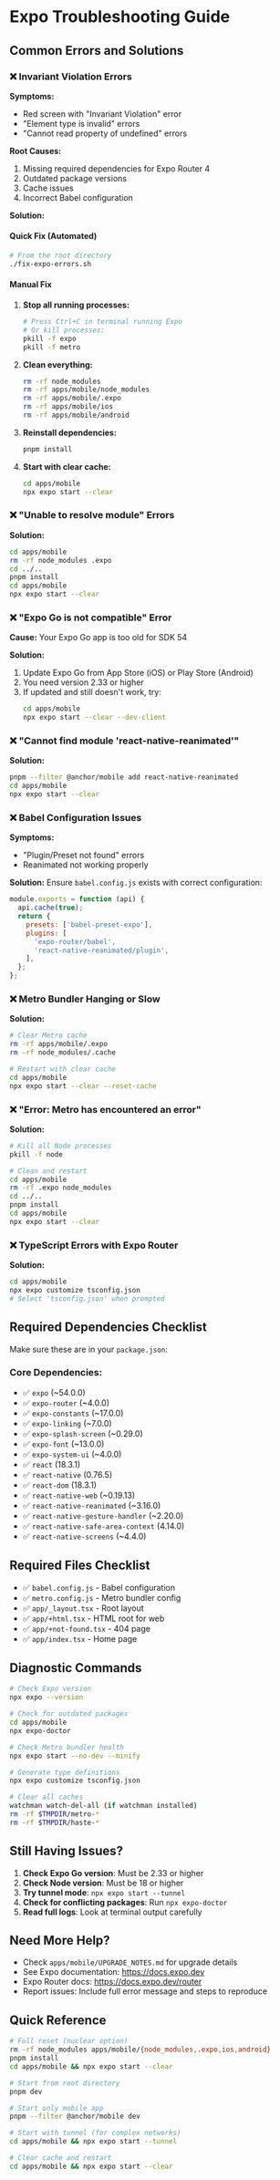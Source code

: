 # Expo Troubleshooting Guide

## Common Errors and Solutions

### ❌ Invariant Violation Errors

**Symptoms:**
- Red screen with "Invariant Violation" error
- "Element type is invalid" errors
- "Cannot read property of undefined" errors

**Root Causes:**
1. Missing required dependencies for Expo Router 4
2. Outdated package versions
3. Cache issues
4. Incorrect Babel configuration

**Solution:**

#### Quick Fix (Automated)
```bash
# From the root directory
./fix-expo-errors.sh
```

#### Manual Fix

1. **Stop all running processes:**
   ```bash
   # Press Ctrl+C in terminal running Expo
   # Or kill processes:
   pkill -f expo
   pkill -f metro
   ```

2. **Clean everything:**
   ```bash
   rm -rf node_modules
   rm -rf apps/mobile/node_modules
   rm -rf apps/mobile/.expo
   rm -rf apps/mobile/ios
   rm -rf apps/mobile/android
   ```

3. **Reinstall dependencies:**
   ```bash
   pnpm install
   ```

4. **Start with clear cache:**
   ```bash
   cd apps/mobile
   npx expo start --clear
   ```

### ❌ "Unable to resolve module" Errors

**Solution:**
```bash
cd apps/mobile
rm -rf node_modules .expo
cd ../..
pnpm install
cd apps/mobile
npx expo start --clear
```

### ❌ "Expo Go is not compatible" Error

**Cause:** Your Expo Go app is too old for SDK 54

**Solution:**
1. Update Expo Go from App Store (iOS) or Play Store (Android)
2. You need version 2.33 or higher
3. If updated and still doesn't work, try:
   ```bash
   cd apps/mobile
   npx expo start --clear --dev-client
   ```

### ❌ "Cannot find module 'react-native-reanimated'"

**Solution:**
```bash
pnpm --filter @anchor/mobile add react-native-reanimated
cd apps/mobile
npx expo start --clear
```

### ❌ Babel Configuration Issues

**Symptoms:**
- "Plugin/Preset not found" errors
- Reanimated not working properly

**Solution:**
Ensure `babel.config.js` exists with correct configuration:
```javascript
module.exports = function (api) {
  api.cache(true);
  return {
    presets: ['babel-preset-expo'],
    plugins: [
      'expo-router/babel',
      'react-native-reanimated/plugin',
    ],
  };
};
```

### ❌ Metro Bundler Hanging or Slow

**Solution:**
```bash
# Clear Metro cache
rm -rf apps/mobile/.expo
rm -rf node_modules/.cache

# Restart with clear cache
cd apps/mobile
npx expo start --clear --reset-cache
```

### ❌ "Error: Metro has encountered an error"

**Solution:**
```bash
# Kill all Node processes
pkill -f node

# Clean and restart
cd apps/mobile
rm -rf .expo node_modules
cd ../..
pnpm install
cd apps/mobile
npx expo start --clear
```

### ❌ TypeScript Errors with Expo Router

**Solution:**
```bash
cd apps/mobile
npx expo customize tsconfig.json
# Select 'tsconfig.json' when prompted
```

## Required Dependencies Checklist

Make sure these are in your `package.json`:

### Core Dependencies:
- ✅ `expo` (~54.0.0)
- ✅ `expo-router` (~4.0.0)
- ✅ `expo-constants` (~17.0.0)
- ✅ `expo-linking` (~7.0.0)
- ✅ `expo-splash-screen` (~0.29.0)
- ✅ `expo-font` (~13.0.0)
- ✅ `expo-system-ui` (~4.0.0)
- ✅ `react` (18.3.1)
- ✅ `react-native` (0.76.5)
- ✅ `react-dom` (18.3.1)
- ✅ `react-native-web` (~0.19.13)
- ✅ `react-native-reanimated` (~3.16.0)
- ✅ `react-native-gesture-handler` (~2.20.0)
- ✅ `react-native-safe-area-context` (4.14.0)
- ✅ `react-native-screens` (~4.4.0)

## Required Files Checklist

- ✅ `babel.config.js` - Babel configuration
- ✅ `metro.config.js` - Metro bundler config
- ✅ `app/_layout.tsx` - Root layout
- ✅ `app/+html.tsx` - HTML root for web
- ✅ `app/+not-found.tsx` - 404 page
- ✅ `app/index.tsx` - Home page

## Diagnostic Commands

```bash
# Check Expo version
npx expo --version

# Check for outdated packages
cd apps/mobile
npx expo-doctor

# Check Metro bundler health
npx expo start --no-dev --minify

# Generate type definitions
npx expo customize tsconfig.json

# Clear all caches
watchman watch-del-all (if watchman installed)
rm -rf $TMPDIR/metro-*
rm -rf $TMPDIR/haste-*
```

## Still Having Issues?

1. **Check Expo Go version**: Must be 2.33 or higher
2. **Check Node version**: Must be 18 or higher
3. **Try tunnel mode**: `npx expo start --tunnel`
4. **Check for conflicting packages**: Run `npx expo-doctor`
5. **Read full logs**: Look at terminal output carefully

## Need More Help?

- Check `apps/mobile/UPGRADE_NOTES.md` for upgrade details
- See Expo documentation: https://docs.expo.dev
- Expo Router docs: https://docs.expo.dev/router
- Report issues: Include full error message and steps to reproduce

## Quick Reference

```bash
# Full reset (nuclear option)
rm -rf node_modules apps/mobile/{node_modules,.expo,ios,android}
pnpm install
cd apps/mobile && npx expo start --clear

# Start from root directory
pnpm dev

# Start only mobile app
pnpm --filter @anchor/mobile dev

# Start with tunnel (for complex networks)
cd apps/mobile && npx expo start --tunnel

# Clear cache and restart
cd apps/mobile && npx expo start --clear
```

